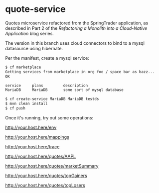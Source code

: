 # quote-service
Quotes microservice refactored from the SpringTrader application, as described in Part 2 of the *Refactoring a Monolith into a Cloud-Native Application* blog series.

The version in this branch uses cloud connectors to bind to a mysql datasource using hibernate.

Per the manifest, create a mysql service:

```bash
$ cf marketplace
Getting services from marketplace in org foo / space bar as bazz...
OK

service     plans         description   
MariaDB     MariaDB       some sort of mysql database   

$ cf create-service MariaDB MariaDB testds
$ mvn clean install
$ cf push
```

Once it's running, try out some operations:

<http://your.host.here/env>

<http://your.host.here/mappings>

<http://your.host.here/trace>

<http://your.host.here/quotes/AAPL>

<http://your.host.here/quotes/marketSummary>

<http://your.host.here/quotes/topGainers>

<http://your.host.here/quotes/topLosers>


